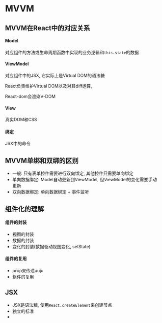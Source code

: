 # MVVM





## MVVM在React中的对应关系

#### Model

对应组件的方法或生命周期函数中实现的业务逻辑和`this.state`的数据



#### ViewModel

对应组件中的JSX, 它实际上是Virtual DOM的语法糖

React负责维护Virtual DOM以及对其diff运算, 

React-dom会渲染V-DOM



#### View

真实DOM和CSS



#### 绑定

JSX中的命令





## MVVM单绑和双绑的区别

- 一般: 只有表单控件需要进行双向绑定, 其他控件只需要单向绑定
- 单向数据绑定: Model自动更新到ViewModel, 但ViewModel的变化需要手动更新
- 双向数据绑定: 单向数据绑定 + 事件监听



## 组件化的理解

#### 组件的封装

- 视图的封装
- 数据的封装
- 变化的封装(数据驱动视图变化, setState)



#### 组件的复用

- prop来传递uuju
- 组件的复用





## JSX

- JSX是语法糖, 使用`React.createElement`来创建节点
- 独立的标准
- 